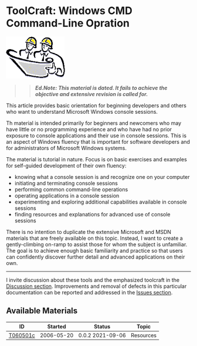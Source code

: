 <!-- index.md 0.0.3                 UTF-8                          2021-09-06
     ----1----|----2----|----3----|----4----|----5----|----6----|----7----|--*

                     WINDOWS CMD COMMAND-LIHE OPERATION
     -->

# ToolCraft: Windows CMD Command-Line Opration

![Hard Hat Area](../../images/hardhat-logo.gif)

>> ***Ed.Note: This material is dated. It fails to achieve the objective
and extensive revision is called for.***

This article provides basic orientation for beginning developers and others
who want to understand Microsoft Windows console sessions.

Th material is intended primarily for beginners and newcomers who may have
little or no programming experience and who have had no prior exposure to
console applications and their use in console sessions.  This is an aspect of
Windows fluency that is important for software developers and for
administrators of Microsoft Windows systems.

The material is tutorial in nature.  Focus is on basic exercises and examples
for self-guided development of their own fluency:

* knowing what a console session is and recognize one on your computer
* initiating and terminating console sessions
* performing common command-line operations
* operating applications in a console session
* experimenting and exploring additional capabilities available in console
sessions
* finding resources and explanations for advanced use of console sessions

There is no intention to duplicate the extensive Microsoft and MSDN materials
that are freely available on this topic. Instead, I want to create a
gently-climbing on-ramp to assist those for whom the subject is unfamiliar.
The goal is to achieve enough basic familiarity and practice so that users can
confidently discover further detail and advanced applications on their own.

----

I invite discussion about these tools and the emphasized toolcraft in the
[Discussion section](https://github.com/orcmid/nfoTools/discussions).
Improvements and removal of defects in this particular documentation can be
reported and addressed in the
[Issues section](https://github.com/orcmid/nfoTools/issues).

## Available Materials

| **ID** | **Started** | **Status** | **Topic** |
|   :-:   |   :-:   |  :-:   |  ---  |
| [T060501c](T060501c.html) | 2006-05-20 | 0.0.2 2021-09-06 | Resources |

<!-- ----1----|----2----|----3----|----4----|----5----|----6----|----7----|--*

     0.0.3 2021-09-06T18:00Z Add Resources available material
     0.0.2 2021-09-06T00:06Z Initial Transposition of nfoWare.com t060501
           Windows Console Session folio cover to nfoTools T060502
     0.0.1 2007-08-12T00:26Z Repaving Review on nfoWare toolNote t060502
     0.0.0 2006-05-20T20:54Z Create bootstrap placeholder to morph into the
           necessary material

               *** end of docs/tools/T060501/index.md ***
     -->

